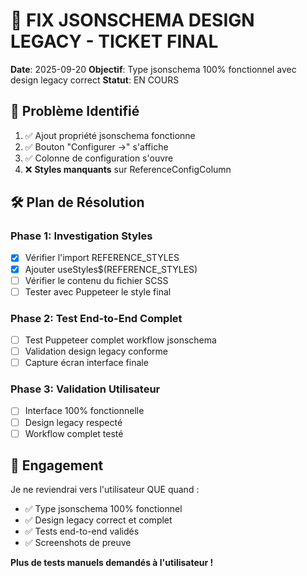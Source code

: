 # 🎯 FIX JSONSCHEMA DESIGN LEGACY - TICKET FINAL

**Date**: 2025-09-20
**Objectif**: Type jsonschema 100% fonctionnel avec design legacy correct
**Statut**: EN COURS

## 🎯 Problème Identifié

1. ✅ Ajout propriété jsonschema fonctionne
2. ✅ Bouton "Configurer →" s'affiche
3. ✅ Colonne de configuration s'ouvre
4. ❌ **Styles manquants** sur ReferenceConfigColumn

## 🛠️ Plan de Résolution

### Phase 1: Investigation Styles
- [x] Vérifier l'import REFERENCE_STYLES
- [x] Ajouter useStyles$(REFERENCE_STYLES)
- [ ] Vérifier le contenu du fichier SCSS
- [ ] Tester avec Puppeteer le style final

### Phase 2: Test End-to-End Complet
- [ ] Test Puppeteer complet workflow jsonschema
- [ ] Validation design legacy conforme
- [ ] Capture écran interface finale

### Phase 3: Validation Utilisateur
- [ ] Interface 100% fonctionnelle
- [ ] Design legacy respecté
- [ ] Workflow complet testé

## 🚨 Engagement

Je ne reviendrai vers l'utilisateur QUE quand :
- ✅ Type jsonschema 100% fonctionnel
- ✅ Design legacy correct et complet
- ✅ Tests end-to-end validés
- ✅ Screenshots de preuve

**Plus de tests manuels demandés à l'utilisateur !**